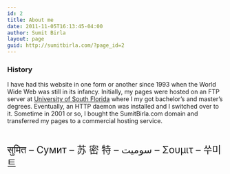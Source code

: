```yaml
---
id: 2
title: About me
date: 2011-11-05T16:13:45-04:00
author: Sumit Birla
layout: page
guid: http://sumitbirla.com/?page_id=2
---
```

### History

I have had this website in one form or another since 1993 when the World Wide Web was still in its infancy. Initially, my pages were hosted on an FTP server at [University of South Florida](http://www.usf.edu/) where I my got bachelor&#8217;s and master&#8217;s degrees. Eventually, an HTTP daemon was installed and I switched over to it. Sometime in 2001 or so, I bought the SumitBirla.com domain and transferred my pages to a commercial hosting service. 

<span style="font-size: 1.6em;"><br /> सुमित &#8211; Сумит &#8211; 苏 密 特 &#8211; سوميت &#8211; Σουμιτ &#8211; 쑤미트<br /> </span>